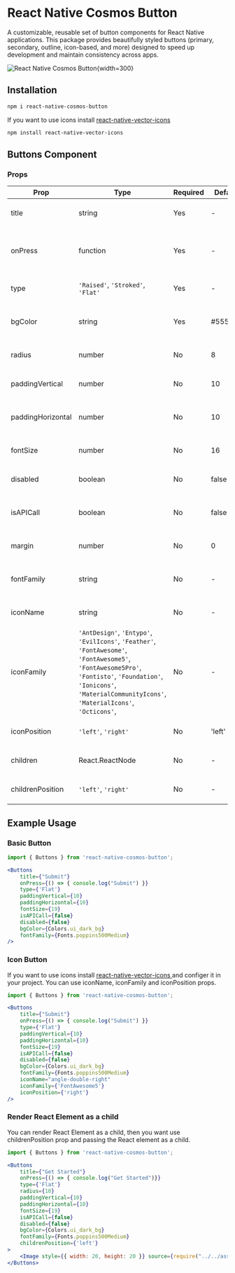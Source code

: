 # React Native Cosmos Button

A customizable, reusable set of button components for React Native applications. This package provides beautifully styled buttons (primary, secondary, outline, icon-based, and more) designed to speed up development and maintain consistency across apps.

![React Native Cosmos Button](https://i.ibb.co/Y7HwhPkQ/Screenshot-20250409-165237.jpg){width=300}

## Installation

```sh
npm i react-native-cosmos-button

```

If you want to use icons install [react-native-vector-icons ](https://www.npmjs.com/package/react-native-vector-icons)

```sh
npm install react-native-vector-icons

```

## Buttons Component

### Props

| Prop | Type | Required | Default | Description |
|------|------|----------|---------|-------------|
| title | string | Yes | - | The button title to render |
| onPress | function | Yes | - | The function to call when the button is pressed |
| type | `'Raised'`, `'Stroked'`, `'Flat'` | Yes | - | The type of button to render | 
| bgColor | string | Yes | #555555 | The background color of the button |
| radius | number | No | 8 | The radius of the button |
| paddingVertical | number | No | 10 | The vertical padding of the button |
| paddingHorizontal | number | No | 10 | The horizontal padding of the button |
| fontSize | number | No | 16 | The font size of the button text |
| disabled | boolean | No | false | Whether the button is disabled |
| isAPICall | boolean | No | false | Whether the button is an API call | 
| margin | number | No | 0 | The margin of the button |
| fontFamily | string | No | - | The font family of the button text |
| iconName | string | No | - | The name of the icon to render |
| iconFamily |  `'AntDesign'`, `'Entypo'`, `'EvilIcons'`, `'Feather'`, `'FontAwesome'`, `'FontAwesome5'`, `'FontAwesome5Pro'`, `'Fontisto'`, `'Foundation'`, `'Ionicons'`, `'MaterialCommunityIcons'`, `'MaterialIcons'`, `'Octicons'`, | No | - | The family of the icon to render |
| iconPosition | `'left'`, `'right'` | No | 'left' | The position of the icon |
| children | React.ReactNode | No | - | The children of the button |
| childrenPosition | `'left'`, `'right'` | No | - | The position of the children |

## Example Usage

### Basic Button

```jsx
import { Buttons } from 'react-native-cosmos-button';

<Buttons
    title={"Submit"}
    onPress={() => { console.log("Submit") }}
    type={'Flat'}
    paddingVertical={10}
    paddingHorizontal={10}
    fontSize={19}
    isAPICall={false}
    disabled={false}
    bgColor={Colors.ui_dark_bg}
    fontFamily={Fonts.poppins500Medium}
/>
```

### Icon Button
If you want to use icons install [react-native-vector-icons ](https://www.npmjs.com/package/react-native-vector-icons) and configer it in your project.
You can use iconName, iconFamily and iconPosition props.

```jsx
import { Buttons } from 'react-native-cosmos-button';

<Buttons
    title={"Submit"}
    onPress={() => { console.log("Submit") }}
    type={'Flat'}
    paddingVertical={10}
    paddingHorizontal={10}
    fontSize={19}
    isAPICall={false}
    disabled={false}
    bgColor={Colors.ui_dark_bg}
    fontFamily={Fonts.poppins500Medium}
    iconName="angle-double-right"
    iconFamily={'FontAwesome5'}
    iconPosition={'right'}
/>

```
### Render React Element as a child
You can render React Element as a child, then you want use childrenPosition prop and passing the React element as a child.

```jsx
import { Buttons } from 'react-native-cosmos-button';

<Buttons
    title={"Get Started"}
    onPress={() => { console.log("Get Started")}}
    type={'Flat'}
    radius={10}
    paddingVertical={10}
    paddingHorizontal={10}
    fontSize={19}
    isAPICall={false}
    disabled={false}
    bgColor={Colors.ui_dark_bg}
    fontFamily={Fonts.poppins500Medium}
    childrenPosition={'left'}
>
    <Image style={{ width: 20, height: 20 }} source={require("../../assets/images/image.png")} />
</Buttons>
```

